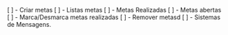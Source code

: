 [ ] - Criar metas
[ ] - Listas metas
  [ ] - Metas Realizadas
  [ ] - Metas abertas
[ ] - Marca/Desmarca metas realizadas
[ ] - Remover metasd
[ ] - Sistemas de Mensagens.